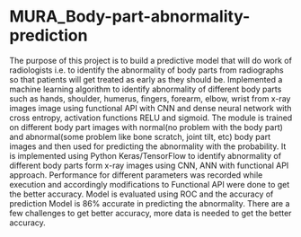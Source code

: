 # MURA_Body-part-abnormality-prediction

The purpose of this project is to build a predictive model that will do work of radiologists i.e. to identify the abnormality of body parts from radiographs so that patients will get treated as early as they should be. Implemented a machine learning algorithm to identify abnormality of different body parts such as hands, shoulder, humerus, fingers, forearm, elbow, wrist from x-ray images image using functional API with CNN and dense neural network with cross entropy, activation functions RELU and sigmoid. The module is trained on different body part images with normal(no problem with the body part) and abnormal(some problem like bone scratch, joint tilt, etc) body part images and then used for predicting the abnormality with the probability. It is implemented using Python Keras/TensorFlow to identify abnormality of different body parts form x-ray images using CNN, ANN with functional API approach. Performance for different parameters was recorded while execution and accordingly modifications to Functional API were done to get the better accuracy. Model is evaluated using ROC and the accuracy of prediction Model is 86% accurate in predicting the abnormality. There are a few challenges to get better accuracy, more data is needed to get the better accuracy.
